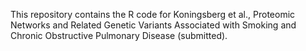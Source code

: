 This repository contains the R code for Koningsberg et al., Proteomic Networks and Related Genetic Variants Associated with Smoking and Chronic Obstructive Pulmonary Disease (submitted).
